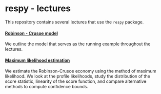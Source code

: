 # respy - lectures

This repository contains several lectures that use the ``respy`` package.

#### [Robinson - Crusoe model](https://nbviewer.jupyter.org/github/OpenSourceEconomics/respy-lectures/blob/master/lectures/00_robinson_economy/notebook.ipynb)

We outline the model that serves as the running example throughout the lectures.

#### [Maximum likelihood estimation](https://nbviewer.jupyter.org/github/OpenSourceEconomics/respy-lectures/blob/master/lectures/01_maximum_likelihood/notebook.ipynb)

We estimate the Robinson-Crusoe economy using the method of maximum likelihood. We look at the profile likelihoods, study the distribution of the score statistic, linearity of the score function, and compare alternative methods to compute confidence bounds.
